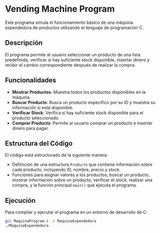 # Vending Machine Program

Este programa simula el funcionamiento básico de una máquina expendedora de productos utilizando el lenguaje de programación C.

## Descripción

El programa permite al usuario seleccionar un producto de una lista predefinida, verificar si hay suficiente stock disponible, insertar dinero y recibir el cambio correspondiente después de realizar la compra.

## Funcionalidades

- **Mostrar Productos**: Muestra todos los productos disponibles en la máquina.
- **Buscar Producto**: Busca un producto específico por su ID y muestra su información si está disponible.
- **Verificar Stock**: Verifica si hay suficiente stock disponible para el producto seleccionado.
- **Comprar Producto**: Permite al usuario comprar un producto e insertar dinero para pagar.

## Estructura del Código

El código está estructurado de la siguiente manera:

- Definición de una estructura `Producto` que contiene información sobre cada producto, incluyendo ID, nombre, precio y stock.
- Funciones para asignar valores a los productos, buscar un producto, mostrar información sobre un producto, verificar el stock, realizar una compra, y la función principal `main()` que ejecuta el programa.

## Ejecución

Para compilar y ejecutar el programa en un entorno de desarrollo de C:

```bash
gcc MaquinaProgram.c -o MaquinaExpendedora
./MaquinaExpendedora
